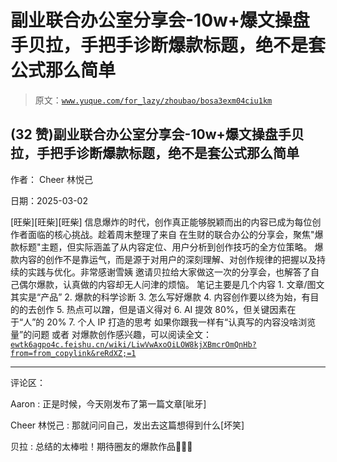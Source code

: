 # 副业联合办公室分享会-10w+爆文操盘手贝拉，手把手诊断爆款标题，绝不是套公式那么简单

> 原文：[`www.yuque.com/for_lazy/zhoubao/bosa3exm04ciu1km`](https://www.yuque.com/for_lazy/zhoubao/bosa3exm04ciu1km)

## (32 赞)副业联合办公室分享会-10w+爆文操盘手贝拉，手把手诊断爆款标题，绝不是套公式那么简单

作者： Cheer 林悦己

日期：2025-03-02

[旺柴][旺柴][旺柴] 信息爆炸的时代，创作真正能够脱颖而出的内容已成为每位创作者面临的核心挑战。趁着周末整理了来自
在生财的联合办公的分享会，聚焦"爆款标题"主题，但实际涵盖了从内容定位、用户分析到创作技巧的全方位策略。
爆款内容的创作不是靠运气，而是源于对用户的深刻理解、对创作规律的把握以及持续的实践与优化。非常感谢雪姨
邀请贝拉给大家做这一次的分享会，也解答了自己偶尔爆款，认真做的内容却无人问津的烦恼。 笔记主要是几个内容 1. 文章/图文其实是“产品” 2. 爆款的科学诊断 3. 怎么写好爆款 4. 内容创作要以终为始，有目的的去创作 5. 热点可以蹭，但是语义得对 6. AI 提效 80%，但关键因素在于“人”的 20% 7. 个人 IP 打造的思考 如果你跟我一样有“认真写的内容没啥浏览量”的问题 或者
对爆款创作感兴趣，可以阅读全文：[`ewtk6agpo4c.feishu.cn/wiki/LiwVwAxoOiLOW8kjXBmcrOmQnHb?from=from_copylink&reRdXZ;=1`](https://ewtk6agpo4c.feishu.cn/wiki/LiwVwAxoOiLOW8kjXBmcrOmQnHb?from=from_copylink&reRdXZ;=1)

* * *

评论区：

Aaron : 正是时候，今天刚发布了第一篇文章[呲牙]

Cheer 林悦己 : 那就问问自己，发出去这篇想得到什么[坏笑]

贝拉 : 总结的太棒啦！期待圈友的爆款作品💝💝💝